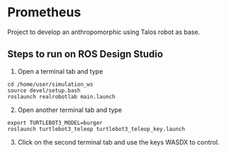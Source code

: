 # Prometheus

Project to develop an anthropomorphic using Talos robot as base.

## Steps to run on ROS Design Studio

1. Open a terminal tab and type
```
cd /home/user/simulation_ws
source devel/setup.bash
roslaunch realrobotlab main.launch
```
2. Open another terminal tab and type
```
export TURTLEBOT3_MODEL=burger
roslaunch turtlebot3_teleop turtlebot3_teleop_key.launch
```
3. Click on the second terminal tab and use the keys WASDX to control.



